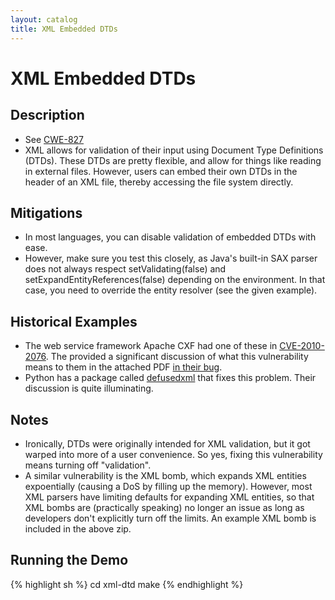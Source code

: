 ```yaml
---
layout: catalog
title: XML Embedded DTDs
---
```


XML Embedded DTDs
=================

Description
-----------

* See [CWE-827](http://cwe.mitre.org/data/definitions/827.html)
* XML allows for validation of their input using Document Type Definitions (DTDs). These DTDs are pretty flexible, and allow for things like reading in external files. However, users can embed their own DTDs in the header of an XML file, thereby accessing the file system directly.

Mitigations
-----------
* In most languages, you can disable validation of embedded DTDs with ease.
* However, make sure you test this closely, as Java's built-in SAX parser does not always respect setValidating(false) and setExpandEntityReferences(false) depending on the environment. In that case, you need to override the entity resolver (see the given example).

Historical Examples
-------------------
* The web service framework Apache CXF had one of these in [CVE-2010-2076](https://issues.apache.org/jira/browse/GERONIMO-5383). The provided a significant discussion of what this vulnerability means to them in the attached PDF [in their bug](https://issues.apache.org/jira/browse/GERONIMO-5383).
* Python has a package called [defusedxml](https://pypi.python.org/pypi/defusedxml) that fixes this problem. Their discussion is quite illuminating.
 
Notes
-----
* Ironically, DTDs were originally intended for XML validation, but it got warped into more of a user convenience. So yes, fixing this vulnerability means turning off "validation".
* A similar vulnerability is the XML bomb, which expands XML entities expoentially (causing a DoS by filling up the memory). However, most XML parsers have limiting defaults for expanding XML entities, so that XML bombs are (practically speaking) no longer an issue as long as developers don't explicitly turn off the limits. An example XML bomb is included in the above zip.


Running the Demo
----------------
{% highlight sh %}
  cd xml-dtd
  make
{% endhighlight %}


